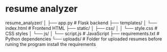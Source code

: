# resume analyzer

resume_analyzer/
│
├── app.py                # Flask backend
├── templates/
│   └── index.html        # Frontend HTML
├── static/
│   ├── css/
│   │   └── style.css     # CSS styles
│   └── js/
│       └── script.js     # JavaScript
├── requirements.txt      # Python dependencies
└── uploads/              # Folder for uploaded resumes
before runing the program install the requirements 
